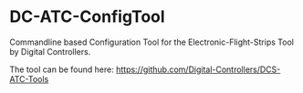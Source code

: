 # DC-ATC-ConfigTool
Commandline based Configuration Tool for the Electronic-Flight-Strips Tool by Digital Controllers.

The tool can be found here:
https://github.com/Digital-Controllers/DCS-ATC-Tools